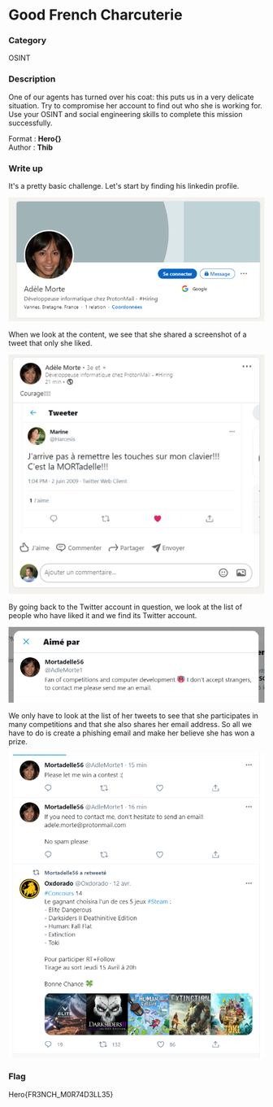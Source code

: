 # Good French Charcuterie

### Category

OSINT

### Description

One of our agents has turned over his coat: this puts us in a very delicate situation. Try to compromise her account to find out who she is working for. Use your OSINT and social engineering skills to complete this mission successfully.

Format : **Hero{}**<br>
Author : **Thib**

### Write up

It's a pretty basic challenge. Let's start by finding his linkedin profile. 

![image](LinkedIn.PNG)

When we look at the content, we see that she shared a screenshot of a tweet that only she liked. 

![image](PostLinkedin.PNG)

By going back to the Twitter account in question, we look at the list of people who have liked it and we find its Twitter account.

![image](TwitterLike.PNG)

We only have to look at the list of her tweets to see that she participates in many competitions and that she also shares her email address. So all we have to do is create a phishing email and make her believe she has won a prize.

![image](Contest.PNG)

### Flag

Hero{FR3NCH_M0R74D3LL35}<br>
